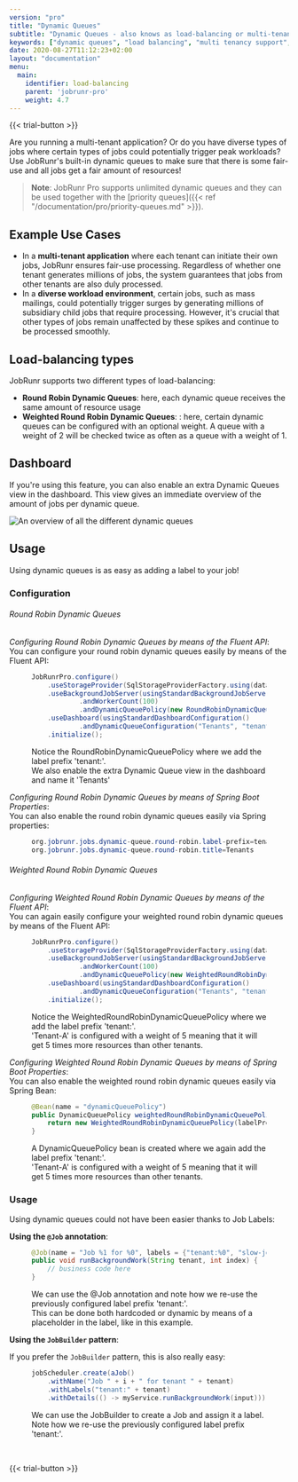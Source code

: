 ```yaml
---
version: "pro"
title: "Dynamic Queues"
subtitle: "Dynamic Queues - also knows as load-balancing or multi-tenancy support - guarantees some fair-use!"
keywords: ["dynamic queues", "load balancing", "multi tenancy support", "priority queues", "multi tenant application", "types of load balancing", "multitenant application", "multi tenant system", "example of multi tenant application", "multitenant applications", "weighted round robin load balancing", "load balancer spring boot", "load balancer spring", "loadbalancing"]
date: 2020-08-27T11:12:23+02:00
layout: "documentation"
menu: 
  main: 
    identifier: load-balancing
    parent: 'jobrunr-pro'
    weight: 4.7
---
```

{{< trial-button >}}

Are you running a multi-tenant application? Or do you have diverse types of jobs where certain types of jobs could potentially trigger peak workloads? Use JobRunr's built-in dynamic queues to make sure that there is some fair-use and all jobs get a fair amount of resources!

> **Note**: JobRunr Pro supports unlimited dynamic queues and they can be used together with the [priority queues]({{< ref "/documentation/pro/priority-queues.md" >}}).

## Example Use Cases
- In a **multi-tenant application** where each tenant can initiate their own jobs, JobRunr ensures fair-use processing. Regardless of whether one tenant generates millions of jobs, the system guarantees that jobs from other tenants are also duly processed.
- In a **diverse workload environment**, certain jobs, such as mass mailings, could potentially trigger surges by generating millions of subsidiary child jobs that require processing. However, it's crucial that other types of jobs remain unaffected by these spikes and continue to be processed smoothly.


## Load-balancing types
JobRunr supports two different types of load-balancing:
- **Round Robin Dynamic Queues**: here, each dynamic queue receives the same amount of resource usage
- **Weighted Round Robin Dynamic Queues**: : here, certain dynamic queues can be configured with an optional weight. A queue with a weight of 2 will be checked twice as often as a queue with a weight of 1.


## Dashboard
If you're using this feature, you can also enable an extra Dynamic Queues view in the dashboard. This view gives an immediate overview of the amount of jobs per dynamic queue.

![](/documentation/dynamic-queues.png "An overview of all the different dynamic queues")

## Usage
Using dynamic queues is as easy as adding a label to your job! 

### Configuration
###### Round Robin Dynamic Queues
_Configuring Round Robin Dynamic Queues by means of the Fluent API_:<br/>
You can configure your round robin dynamic queues easily by means of the Fluent API:

<figure>

```java
JobRunrPro.configure()
    .useStorageProvider(SqlStorageProviderFactory.using(dataSource))
    .useBackgroundJobServer(usingStandardBackgroundJobServerConfiguration()
            .andWorkerCount(100)
            .andDynamicQueuePolicy(new RoundRobinDynamicQueuePolicy("tenant:")))
    .useDashboard(usingStandardDashboardConfiguration()
            .andDynamicQueueConfiguration("Tenants", "tenant:"))
    .initialize();
```
<figcaption>Notice the RoundRobinDynamicQueuePolicy where we add the label prefix 'tenant:'.<br/>We also enable the extra Dynamic Queue view in the dashboard and name it 'Tenants'</figcaption>
</figure>

_Configuring Round Robin Dynamic Queues by means of Spring Boot Properties_:<br/>
You can also enable the round robin dynamic queues easily via Spring properties:

<figure>

```java
org.jobrunr.jobs.dynamic-queue.round-robin.label-prefix=tenant: 
org.jobrunr.jobs.dynamic-queue.round-robin.title=Tenants
```
</figure>


###### Weighted Round Robin Dynamic Queues
_Configuring Weighted Round Robin Dynamic Queues by means of the Fluent API_:<br/>
You can again easily configure your weighted round robin dynamic queues by means of the Fluent API:

<figure>

```java
JobRunrPro.configure()
    .useStorageProvider(SqlStorageProviderFactory.using(dataSource))
    .useBackgroundJobServer(usingStandardBackgroundJobServerConfiguration()
            .andWorkerCount(100)
            .andDynamicQueuePolicy(new WeightedRoundRobinDynamicQueuePolicy("tenant:", Map.of("Tenant-A", 5))))
    .useDashboard(usingStandardDashboardConfiguration()
            .andDynamicQueueConfiguration("Tenants", "tenant:"))
    .initialize();
```
<figcaption>Notice the WeightedRoundRobinDynamicQueuePolicy where we add the label prefix 'tenant:'.<br/>'Tenant-A' is configured with a weight of 5 meaning that it will get 5 times more resources than other tenants.</figcaption>
</figure>

_Configuring Weighted Round Robin Dynamic Queues by means of Spring Boot Properties_:<br/>
You can also enable the weighted round robin dynamic queues easily via Spring Bean:

<figure>

```java
@Bean(name = "dynamicQueuePolicy")
public DynamicQueuePolicy weightedRoundRobinDynamicQueuePolicy() {
    return new WeightedRoundRobinDynamicQueuePolicy(labelPrefix, Map.of("Tenant-A", 5));
}
```
<figcaption>A DynamicQueuePolicy bean is created where we again add the label prefix 'tenant:'.<br/>'Tenant-A' is configured with a weight of 5 meaning that it will get 5 times more resources than other tenants.</figcaption>
</figure>


### Usage
Using dynamic queues could not have been easier thanks to Job Labels:

__Using the `@Job` annotation__:

<figure>

```java
@Job(name = "Job %1 for %0", labels = {"tenant:%0", "slow-job"})
public void runBackgroundWork(String tenant, int index) {
    // business code here
}
```
<figcaption>We can use the @Job annotation and note how we re-use the previously configured label prefix 'tenant:'.<br/>This can be done both hardcoded or dynamic by means of a placeholder in the label, like in this example.</figcaption>
</figure>


__Using the `JobBuilder` pattern__:

If you prefer the `JobBuilder` pattern, this is also really easy:
<figure>

```java
jobScheduler.create(aJob()
    .withName("Job " + i + " for tenant " + tenant)
    .withLabels("tenant:" + tenant)
    .withDetails(() -> myService.runBackgroundWork(input)))
```
<figcaption>We can use the JobBuilder to create a Job and assign it a label.<br/>Note how we re-use the previously configured label prefix 'tenant:'.</figcaption>
</figure>

<br/>

{{< trial-button >}}